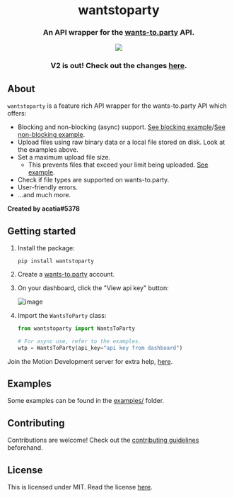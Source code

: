 <div align="center">
    <h1>wantstoparty</h1>
    <h3>An API wrapper for the <a href="https://wants-to.party">wants-to.party</a> API.</h3>
    <img src="https://img.shields.io/pypi/v/wantstoparty.svg">
    <h3>V2 is out! Check out the changes <a href=".github/whats_new.md">here</a>.</h3>

</div>

## About
`wantstoparty` is a feature rich API wrapper for the wants-to.party API which offers:
* Blocking and non-blocking (async) support. [See blocking example](https://github.com/acatiadroid/wantstoparty/blob/main/examples/nonasync_use.py)/[See non-blocking example](https://github.com/acatiadroid/wantstoparty/blob/main/examples/async_use.py).
* Upload files using raw binary data or a local file stored on disk. Look at the examples above.
* Set a maximum upload file size.
    - This prevents files that exceed your limit being uploaded. [See example](https://github.com/acatiadroid/wantstoparty/blob/main/examples/max_filesize.py).
* Check if file types are supported on wants-to.party.
* User-friendly errors.
* ...and much more.

**Created by acatia#5378**

## Getting started
1. Install the package:
    ```
    pip install wantstoparty
    ```
2. Create a [wants-to.party](https://wants-to.party) account.
3. On your dashboard, click the "View api key" button:

    ![image](https://user-images.githubusercontent.com/69216256/180094711-f3428246-e369-440f-84d7-d9eba7a9d8bc.png)

4. Import the `WantsToParty` class:
    ```py
    from wantstoparty import WantsToParty

    # For async use, refer to the examples.
    wtp = WantsToParty(api_key="api key from dashboard")
    ```


Join the Motion Development server for extra help, [here](https://discord.gg/9x566fY47Z).

## Examples
Some examples can be found in the [examples/](https://github.com/acatiadroid/py-wants-to-party/tree/main/examples) folder.

## Contributing
Contributions are welcome! Check out the [contributing guidelines](https://github.com/acatiadroid/py-wants-to-party/blob/main/.github/CONTRIBUTING.md) beforehand.

## License
This is licensed under MIT. Read the license [here](https://github.com/acatiadroid/py-wants-to-party/blob/main/LICENSE.txt).
